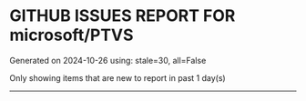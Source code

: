 
# GITHUB ISSUES REPORT FOR microsoft/PTVS


Generated on 2024-10-26 using: stale=30, all=False


Only showing items that are new to report in past 1 day(s)


---




















